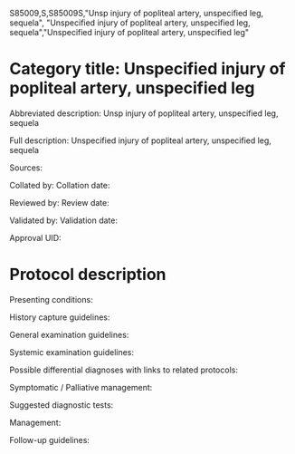 S85009,S,S85009S,"Unsp injury of popliteal artery, unspecified leg, sequela", "Unspecified injury of popliteal artery, unspecified leg, sequela","Unspecified injury of popliteal artery, unspecified leg"
# Category title: Unspecified injury of popliteal artery, unspecified leg

Abbreviated description: Unsp injury of popliteal artery, unspecified leg, sequela

Full description: Unspecified injury of popliteal artery, unspecified leg, sequela

Sources:

Collated by:
Collation date:

Reviewed by:
Review date:

Validated by:
Validation date:

Approval UID:

# Protocol description

Presenting conditions:

History capture guidelines:

General examination guidelines:

Systemic examination guidelines:

Possible differential diagnoses with links to related protocols:

Symptomatic / Palliative management:

Suggested diagnostic tests:

Management:

Follow-up guidelines:
